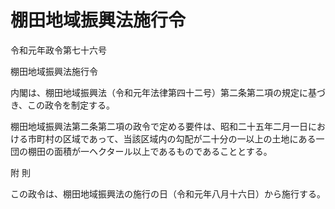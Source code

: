 # 棚田地域振興法施行令

令和元年政令第七十六号

棚田地域振興法施行令

内閣は、棚田地域振興法（令和元年法律第四十二号）第二条第二項の規定に基づき、この政令を制定する。

棚田地域振興法第二条第二項の政令で定める要件は、昭和二十五年二月一日における市町村の区域であって、当該区域内の勾配が二十分の一以上の土地にある一団の棚田の面積が一ヘクタール以上であるものであることとする。

附 則

この政令は、棚田地域振興法の施行の日（令和元年八月十六日）から施行する。
